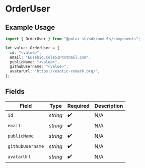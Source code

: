 # OrderUser

## Example Usage

```typescript
import { OrderUser } from "@polar-sh/sdk/models/components";

let value: OrderUser = {
  id: "<value>",
  email: "Eusebio.Cole53@hotmail.com",
  publicName: "<value>",
  githubUsername: "<value>",
  avatarUrl: "https://exotic-remark.org/",
};
```

## Fields

| Field              | Type               | Required           | Description        |
| ------------------ | ------------------ | ------------------ | ------------------ |
| `id`               | *string*           | :heavy_check_mark: | N/A                |
| `email`            | *string*           | :heavy_check_mark: | N/A                |
| `publicName`       | *string*           | :heavy_check_mark: | N/A                |
| `githubUsername`   | *string*           | :heavy_check_mark: | N/A                |
| `avatarUrl`        | *string*           | :heavy_check_mark: | N/A                |